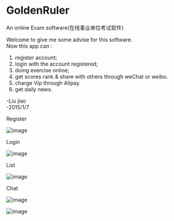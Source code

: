 # GoldenRuler
An online Exam software(在线事业单位考试软件)

Welcome to give me some advise for this software.<br>
Now this app can :<br>
1. register account;<br>
2. login with the account registered;<br>
3. doing exercise online;<br>
4. get scores rank & share with others through weChat or weibo.<br>
5. charge Vip through Alipay.<br>
6. get daily news.<br>

-Liu jiao <br>
-2015/1/7 <br>

Register

![image](https://github.com/JiaoLiu/WeChat/blob/master/ScreenShots/Register.png)

Login

![image](https://github.com/JiaoLiu/WeChat/blob/master/ScreenShots/Login.png)

List

![image](https://github.com/JiaoLiu/WeChat/blob/master/ScreenShots/List.png)

Chat

![image](https://github.com/JiaoLiu/WeChat/blob/master/ScreenShots/Chat1.png)

![image](https://github.com/JiaoLiu/WeChat/blob/master/ScreenShots/Chat2.png)
